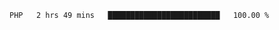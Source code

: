 
<!--START_SECTION:waka-->

```text
PHP   2 hrs 49 mins   █████████████████████████   100.00 %
```

<!--END_SECTION:waka-->
